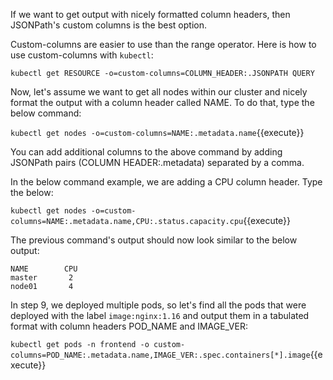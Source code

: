 If we want to get output with nicely formatted column headers, then JSONPath's custom columns is the best option.

Custom-columns are easier to use than the range operator.
Here is how to use custom-columns with `kubectl`:

`kubectl get RESOURCE -o=custom-columns=COLUMN_HEADER:.JSONPATH QUERY`


Now, let's assume we want to  get all nodes within our cluster and nicely format the output with a column header called NAME. To do that, type the below command:

`kubectl get nodes -o=custom-columns=NAME:.metadata.name`{{execute}}

You can add additional columns to the above command by adding JSONPath pairs (COLUMN HEADER:.metadata) separated by a comma.

In the below command example, we are adding a CPU column header. Type the below:

`kubectl get nodes -o=custom-columns=NAME:.metadata.name,CPU:.status.capacity.cpu`{{execute}}

The previous command's output should now look similar to the below output:

```
NAME        CPU
master       2
node01       4
```

In step 9, we deployed multiple pods, so let's find all the pods that were deployed with the label `image:nginx:1.16` and output them in a tabulated format with column headers POD_NAME and IMAGE_VER:

`kubectl get pods -n frontend -o custom-columns=POD_NAME:.metadata.name,IMAGE_VER:.spec.containers[*].image`{{execute}}
